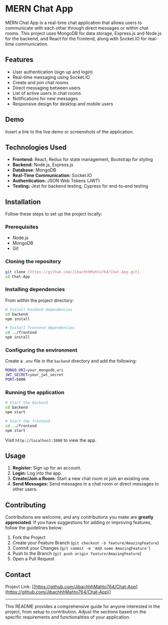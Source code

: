 
# MERN Chat App

MERN Chat App is a real-time chat application that allows users to communicate with each other through direct messages or within chat rooms. This project uses MongoDB for data storage, Express.js and Node.js for the backend, and React for the frontend, along with Socket.IO for real-time communication.

## Features

- User authentication (sign up and login)
- Real-time messaging using Socket.IO
- Create and join chat rooms
- Direct messaging between users
- List of active users in chat rooms
- Notifications for new messages
- Responsive design for desktop and mobile users

## Demo

Insert a link to the live demo or screenshots of the application.

## Technologies Used

- **Frontend:** React, Redux for state management, Bootstrap for styling
- **Backend:** Node.js, Express.js
- **Database:** MongoDB
- **Real-Time Communication:** Socket.IO
- **Authentication:** JSON Web Tokens (JWT)
- **Testing:** Jest for backend testing, Cypress for end-to-end testing

## Installation

Follow these steps to set up the project locally:

### Prerequisites

- Node.js
- MongoDB
- Git

### Cloning the repository

```bash
git clone [https://github.com/JibachhhMahto764/Chat-App.git]
cd Chat-App
```

### Installing dependencies

From within the project directory:

```bash
# Install backend dependencies
cd backend
npm install

# Install frontend dependencies
cd ../frontend
npm install
```

### Configuring the environment

Create a `.env` file in the `backend` directory and add the following:

```bash
MONGO_URI=your_mongodb_uri
JWT_SECRET=your_jwt_secret
PORT=5000
```

### Running the application

```bash
# Start the backend
cd backend
npm start

# Start the frontend
cd ../frontend
npm start
```

Visit `http://localhost:3000` to view the app.

## Usage

1. **Register:** Sign up for an account.
2. **Login:** Log into the app.
3. **Create/Join a Room:** Start a new chat room or join an existing one.
4. **Send Messages:** Send messages in a chat room or direct messages to other users.

## Contributing

Contributions are welcome, and any contributions you make are **greatly appreciated**. If you have suggestions for adding or improving features, follow the guidelines below:

1. Fork the Project
2. Create your Feature Branch (`git checkout -b feature/AmazingFeature`)
3. Commit your Changes (`git commit -m 'Add some AmazingFeature'`)
4. Push to the Branch (`git push origin feature/AmazingFeature`)
5. Open a Pull Request

## Contact

Project Link: [[https://github.com/JibachhhMahto764/Chat-App](https://github.com/JibachhhMahto764/Chat-App)]

---

This README provides a comprehensive guide for anyone interested in the project, from setup to contribution. Adjust the sections based on the specific requirements and functionalities of your application.
